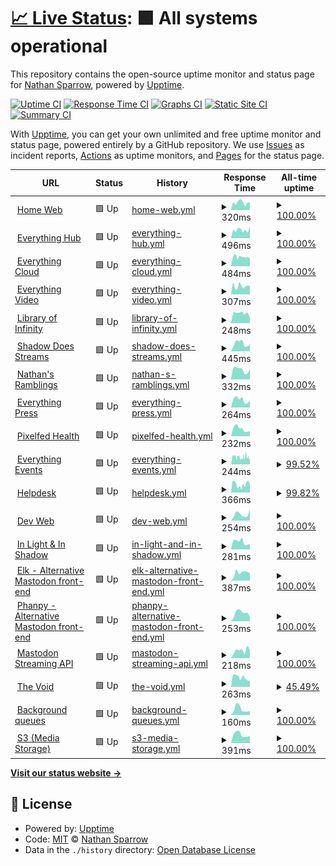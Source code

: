 # [📈 Live Status](https://DismalShadowX.github.io/upptime): <!--live status--> **🟩 All systems operational**

This repository contains the open-source uptime monitor and status page for [Nathan Sparrow](https://everythingbagel.me), powered by [Upptime](https://github.com/upptime/upptime).

[![Uptime CI](https://github.com/DismalShadowX/upptime/workflows/Uptime%20CI/badge.svg)](https://github.com/DismalShadowX/upptime/actions?query=workflow%3A%22Uptime+CI%22)
[![Response Time CI](https://github.com/DismalShadowX/upptime/workflows/Response%20Time%20CI/badge.svg)](https://github.com/DismalShadowX/upptime/actions?query=workflow%3A%22Response+Time+CI%22)
[![Graphs CI](https://github.com/DismalShadowX/upptime/workflows/Graphs%20CI/badge.svg)](https://github.com/DismalShadowX/upptime/actions?query=workflow%3A%22Graphs+CI%22)
[![Static Site CI](https://github.com/DismalShadowX/upptime/workflows/Static%20Site%20CI/badge.svg)](https://github.com/DismalShadowX/upptime/actions?query=workflow%3A%22Static+Site+CI%22)
[![Summary CI](https://github.com/DismalShadowX/upptime/workflows/Summary%20CI/badge.svg)](https://github.com/DismalShadowX/upptime/actions?query=workflow%3A%22Summary+CI%22)

With [Upptime](https://upptime.js.org), you can get your own unlimited and free uptime monitor and status page, powered entirely by a GitHub repository. We use [Issues](https://github.com/DismalShadowX/upptime/issues) as incident reports, [Actions](https://github.com/DismalShadowX/upptime/actions) as uptime monitors, and [Pages](https://DismalShadowX.github.io/upptime) for the status page.

<!--start: status pages-->
<!-- This summary is generated by Upptime (https://github.com/upptime/upptime) -->
<!-- Do not edit this manually, your changes will be overwritten -->
<!-- prettier-ignore -->
| URL | Status | History | Response Time | All-time uptime |
| --- | ------ | ------- | ------------- | ------ |
| <img alt="" src="https://icons.duckduckgo.com/ip3/everythingbagel.me.ico" height="13"> [Home Web](https://everythingbagel.me) | 🟩 Up | [home-web.yml](https://github.com/DismalShadowX/upptime/commits/HEAD/history/home-web.yml) | <details><summary><img alt="Response time graph" src="./graphs/home-web/response-time-week.png" height="20"> 320ms</summary><br><a href="https://status.everythingbagel.me/history/home-web"><img alt="Response Time 350" src="https://img.shields.io/endpoint?url=https%3A%2F%2Fraw.githubusercontent.com%2FDismalShadowX%2Fupptime%2FHEAD%2Fapi%2Fhome-web%2Fresponse-time.json"></a><br><a href="https://status.everythingbagel.me/history/home-web"><img alt="24-hour response time 234" src="https://img.shields.io/endpoint?url=https%3A%2F%2Fraw.githubusercontent.com%2FDismalShadowX%2Fupptime%2FHEAD%2Fapi%2Fhome-web%2Fresponse-time-day.json"></a><br><a href="https://status.everythingbagel.me/history/home-web"><img alt="7-day response time 320" src="https://img.shields.io/endpoint?url=https%3A%2F%2Fraw.githubusercontent.com%2FDismalShadowX%2Fupptime%2FHEAD%2Fapi%2Fhome-web%2Fresponse-time-week.json"></a><br><a href="https://status.everythingbagel.me/history/home-web"><img alt="30-day response time 359" src="https://img.shields.io/endpoint?url=https%3A%2F%2Fraw.githubusercontent.com%2FDismalShadowX%2Fupptime%2FHEAD%2Fapi%2Fhome-web%2Fresponse-time-month.json"></a><br><a href="https://status.everythingbagel.me/history/home-web"><img alt="1-year response time 350" src="https://img.shields.io/endpoint?url=https%3A%2F%2Fraw.githubusercontent.com%2FDismalShadowX%2Fupptime%2FHEAD%2Fapi%2Fhome-web%2Fresponse-time-year.json"></a></details> | <details><summary><a href="https://status.everythingbagel.me/history/home-web">100.00%</a></summary><a href="https://status.everythingbagel.me/history/home-web"><img alt="All-time uptime 100.00%" src="https://img.shields.io/endpoint?url=https%3A%2F%2Fraw.githubusercontent.com%2FDismalShadowX%2Fupptime%2FHEAD%2Fapi%2Fhome-web%2Fuptime.json"></a><br><a href="https://status.everythingbagel.me/history/home-web"><img alt="24-hour uptime 100.00%" src="https://img.shields.io/endpoint?url=https%3A%2F%2Fraw.githubusercontent.com%2FDismalShadowX%2Fupptime%2FHEAD%2Fapi%2Fhome-web%2Fuptime-day.json"></a><br><a href="https://status.everythingbagel.me/history/home-web"><img alt="7-day uptime 100.00%" src="https://img.shields.io/endpoint?url=https%3A%2F%2Fraw.githubusercontent.com%2FDismalShadowX%2Fupptime%2FHEAD%2Fapi%2Fhome-web%2Fuptime-week.json"></a><br><a href="https://status.everythingbagel.me/history/home-web"><img alt="30-day uptime 100.00%" src="https://img.shields.io/endpoint?url=https%3A%2F%2Fraw.githubusercontent.com%2FDismalShadowX%2Fupptime%2FHEAD%2Fapi%2Fhome-web%2Fuptime-month.json"></a><br><a href="https://status.everythingbagel.me/history/home-web"><img alt="1-year uptime 100.00%" src="https://img.shields.io/endpoint?url=https%3A%2F%2Fraw.githubusercontent.com%2FDismalShadowX%2Fupptime%2FHEAD%2Fapi%2Fhome-web%2Fuptime-year.json"></a></details>
| <img alt="" src="https://icons.duckduckgo.com/ip3/hub.everythingbagel.me.ico" height="13"> [Everything Hub](https://hub.everythingbagel.me) | 🟩 Up | [everything-hub.yml](https://github.com/DismalShadowX/upptime/commits/HEAD/history/everything-hub.yml) | <details><summary><img alt="Response time graph" src="./graphs/everything-hub/response-time-week.png" height="20"> 496ms</summary><br><a href="https://status.everythingbagel.me/history/everything-hub"><img alt="Response Time 522" src="https://img.shields.io/endpoint?url=https%3A%2F%2Fraw.githubusercontent.com%2FDismalShadowX%2Fupptime%2FHEAD%2Fapi%2Feverything-hub%2Fresponse-time.json"></a><br><a href="https://status.everythingbagel.me/history/everything-hub"><img alt="24-hour response time 452" src="https://img.shields.io/endpoint?url=https%3A%2F%2Fraw.githubusercontent.com%2FDismalShadowX%2Fupptime%2FHEAD%2Fapi%2Feverything-hub%2Fresponse-time-day.json"></a><br><a href="https://status.everythingbagel.me/history/everything-hub"><img alt="7-day response time 496" src="https://img.shields.io/endpoint?url=https%3A%2F%2Fraw.githubusercontent.com%2FDismalShadowX%2Fupptime%2FHEAD%2Fapi%2Feverything-hub%2Fresponse-time-week.json"></a><br><a href="https://status.everythingbagel.me/history/everything-hub"><img alt="30-day response time 539" src="https://img.shields.io/endpoint?url=https%3A%2F%2Fraw.githubusercontent.com%2FDismalShadowX%2Fupptime%2FHEAD%2Fapi%2Feverything-hub%2Fresponse-time-month.json"></a><br><a href="https://status.everythingbagel.me/history/everything-hub"><img alt="1-year response time 522" src="https://img.shields.io/endpoint?url=https%3A%2F%2Fraw.githubusercontent.com%2FDismalShadowX%2Fupptime%2FHEAD%2Fapi%2Feverything-hub%2Fresponse-time-year.json"></a></details> | <details><summary><a href="https://status.everythingbagel.me/history/everything-hub">100.00%</a></summary><a href="https://status.everythingbagel.me/history/everything-hub"><img alt="All-time uptime 100.00%" src="https://img.shields.io/endpoint?url=https%3A%2F%2Fraw.githubusercontent.com%2FDismalShadowX%2Fupptime%2FHEAD%2Fapi%2Feverything-hub%2Fuptime.json"></a><br><a href="https://status.everythingbagel.me/history/everything-hub"><img alt="24-hour uptime 100.00%" src="https://img.shields.io/endpoint?url=https%3A%2F%2Fraw.githubusercontent.com%2FDismalShadowX%2Fupptime%2FHEAD%2Fapi%2Feverything-hub%2Fuptime-day.json"></a><br><a href="https://status.everythingbagel.me/history/everything-hub"><img alt="7-day uptime 100.00%" src="https://img.shields.io/endpoint?url=https%3A%2F%2Fraw.githubusercontent.com%2FDismalShadowX%2Fupptime%2FHEAD%2Fapi%2Feverything-hub%2Fuptime-week.json"></a><br><a href="https://status.everythingbagel.me/history/everything-hub"><img alt="30-day uptime 100.00%" src="https://img.shields.io/endpoint?url=https%3A%2F%2Fraw.githubusercontent.com%2FDismalShadowX%2Fupptime%2FHEAD%2Fapi%2Feverything-hub%2Fuptime-month.json"></a><br><a href="https://status.everythingbagel.me/history/everything-hub"><img alt="1-year uptime 100.00%" src="https://img.shields.io/endpoint?url=https%3A%2F%2Fraw.githubusercontent.com%2FDismalShadowX%2Fupptime%2FHEAD%2Fapi%2Feverything-hub%2Fuptime-year.json"></a></details>
| <img alt="" src="https://icons.duckduckgo.com/ip3/cloud.everythingbagel.me.ico" height="13"> [Everything Cloud](https://cloud.everythingbagel.me) | 🟩 Up | [everything-cloud.yml](https://github.com/DismalShadowX/upptime/commits/HEAD/history/everything-cloud.yml) | <details><summary><img alt="Response time graph" src="./graphs/everything-cloud/response-time-week.png" height="20"> 484ms</summary><br><a href="https://status.everythingbagel.me/history/everything-cloud"><img alt="Response Time 824" src="https://img.shields.io/endpoint?url=https%3A%2F%2Fraw.githubusercontent.com%2FDismalShadowX%2Fupptime%2FHEAD%2Fapi%2Feverything-cloud%2Fresponse-time.json"></a><br><a href="https://status.everythingbagel.me/history/everything-cloud"><img alt="24-hour response time 385" src="https://img.shields.io/endpoint?url=https%3A%2F%2Fraw.githubusercontent.com%2FDismalShadowX%2Fupptime%2FHEAD%2Fapi%2Feverything-cloud%2Fresponse-time-day.json"></a><br><a href="https://status.everythingbagel.me/history/everything-cloud"><img alt="7-day response time 484" src="https://img.shields.io/endpoint?url=https%3A%2F%2Fraw.githubusercontent.com%2FDismalShadowX%2Fupptime%2FHEAD%2Fapi%2Feverything-cloud%2Fresponse-time-week.json"></a><br><a href="https://status.everythingbagel.me/history/everything-cloud"><img alt="30-day response time 484" src="https://img.shields.io/endpoint?url=https%3A%2F%2Fraw.githubusercontent.com%2FDismalShadowX%2Fupptime%2FHEAD%2Fapi%2Feverything-cloud%2Fresponse-time-month.json"></a><br><a href="https://status.everythingbagel.me/history/everything-cloud"><img alt="1-year response time 823" src="https://img.shields.io/endpoint?url=https%3A%2F%2Fraw.githubusercontent.com%2FDismalShadowX%2Fupptime%2FHEAD%2Fapi%2Feverything-cloud%2Fresponse-time-year.json"></a></details> | <details><summary><a href="https://status.everythingbagel.me/history/everything-cloud">100.00%</a></summary><a href="https://status.everythingbagel.me/history/everything-cloud"><img alt="All-time uptime 98.25%" src="https://img.shields.io/endpoint?url=https%3A%2F%2Fraw.githubusercontent.com%2FDismalShadowX%2Fupptime%2FHEAD%2Fapi%2Feverything-cloud%2Fuptime.json"></a><br><a href="https://status.everythingbagel.me/history/everything-cloud"><img alt="24-hour uptime 100.00%" src="https://img.shields.io/endpoint?url=https%3A%2F%2Fraw.githubusercontent.com%2FDismalShadowX%2Fupptime%2FHEAD%2Fapi%2Feverything-cloud%2Fuptime-day.json"></a><br><a href="https://status.everythingbagel.me/history/everything-cloud"><img alt="7-day uptime 100.00%" src="https://img.shields.io/endpoint?url=https%3A%2F%2Fraw.githubusercontent.com%2FDismalShadowX%2Fupptime%2FHEAD%2Fapi%2Feverything-cloud%2Fuptime-week.json"></a><br><a href="https://status.everythingbagel.me/history/everything-cloud"><img alt="30-day uptime 100.00%" src="https://img.shields.io/endpoint?url=https%3A%2F%2Fraw.githubusercontent.com%2FDismalShadowX%2Fupptime%2FHEAD%2Fapi%2Feverything-cloud%2Fuptime-month.json"></a><br><a href="https://status.everythingbagel.me/history/everything-cloud"><img alt="1-year uptime 98.22%" src="https://img.shields.io/endpoint?url=https%3A%2F%2Fraw.githubusercontent.com%2FDismalShadowX%2Fupptime%2FHEAD%2Fapi%2Feverything-cloud%2Fuptime-year.json"></a></details>
| <img alt="" src="https://icons.duckduckgo.com/ip3/video.everythingbagel.me.ico" height="13"> [Everything Video](https://video.everythingbagel.me) | 🟩 Up | [everything-video.yml](https://github.com/DismalShadowX/upptime/commits/HEAD/history/everything-video.yml) | <details><summary><img alt="Response time graph" src="./graphs/everything-video/response-time-week.png" height="20"> 307ms</summary><br><a href="https://status.everythingbagel.me/history/everything-video"><img alt="Response Time 255" src="https://img.shields.io/endpoint?url=https%3A%2F%2Fraw.githubusercontent.com%2FDismalShadowX%2Fupptime%2FHEAD%2Fapi%2Feverything-video%2Fresponse-time.json"></a><br><a href="https://status.everythingbagel.me/history/everything-video"><img alt="24-hour response time 323" src="https://img.shields.io/endpoint?url=https%3A%2F%2Fraw.githubusercontent.com%2FDismalShadowX%2Fupptime%2FHEAD%2Fapi%2Feverything-video%2Fresponse-time-day.json"></a><br><a href="https://status.everythingbagel.me/history/everything-video"><img alt="7-day response time 307" src="https://img.shields.io/endpoint?url=https%3A%2F%2Fraw.githubusercontent.com%2FDismalShadowX%2Fupptime%2FHEAD%2Fapi%2Feverything-video%2Fresponse-time-week.json"></a><br><a href="https://status.everythingbagel.me/history/everything-video"><img alt="30-day response time 309" src="https://img.shields.io/endpoint?url=https%3A%2F%2Fraw.githubusercontent.com%2FDismalShadowX%2Fupptime%2FHEAD%2Fapi%2Feverything-video%2Fresponse-time-month.json"></a><br><a href="https://status.everythingbagel.me/history/everything-video"><img alt="1-year response time 258" src="https://img.shields.io/endpoint?url=https%3A%2F%2Fraw.githubusercontent.com%2FDismalShadowX%2Fupptime%2FHEAD%2Fapi%2Feverything-video%2Fresponse-time-year.json"></a></details> | <details><summary><a href="https://status.everythingbagel.me/history/everything-video">100.00%</a></summary><a href="https://status.everythingbagel.me/history/everything-video"><img alt="All-time uptime 97.68%" src="https://img.shields.io/endpoint?url=https%3A%2F%2Fraw.githubusercontent.com%2FDismalShadowX%2Fupptime%2FHEAD%2Fapi%2Feverything-video%2Fuptime.json"></a><br><a href="https://status.everythingbagel.me/history/everything-video"><img alt="24-hour uptime 100.00%" src="https://img.shields.io/endpoint?url=https%3A%2F%2Fraw.githubusercontent.com%2FDismalShadowX%2Fupptime%2FHEAD%2Fapi%2Feverything-video%2Fuptime-day.json"></a><br><a href="https://status.everythingbagel.me/history/everything-video"><img alt="7-day uptime 100.00%" src="https://img.shields.io/endpoint?url=https%3A%2F%2Fraw.githubusercontent.com%2FDismalShadowX%2Fupptime%2FHEAD%2Fapi%2Feverything-video%2Fuptime-week.json"></a><br><a href="https://status.everythingbagel.me/history/everything-video"><img alt="30-day uptime 100.00%" src="https://img.shields.io/endpoint?url=https%3A%2F%2Fraw.githubusercontent.com%2FDismalShadowX%2Fupptime%2FHEAD%2Fapi%2Feverything-video%2Fuptime-month.json"></a><br><a href="https://status.everythingbagel.me/history/everything-video"><img alt="1-year uptime 97.64%" src="https://img.shields.io/endpoint?url=https%3A%2F%2Fraw.githubusercontent.com%2FDismalShadowX%2Fupptime%2FHEAD%2Fapi%2Feverything-video%2Fuptime-year.json"></a></details>
| <img alt="" src="https://icons.duckduckgo.com/ip3/book.everythingbagel.me.ico" height="13"> [Library of Infinity](https://book.everythingbagel.me) | 🟩 Up | [library-of-infinity.yml](https://github.com/DismalShadowX/upptime/commits/HEAD/history/library-of-infinity.yml) | <details><summary><img alt="Response time graph" src="./graphs/library-of-infinity/response-time-week.png" height="20"> 248ms</summary><br><a href="https://status.everythingbagel.me/history/library-of-infinity"><img alt="Response Time 362" src="https://img.shields.io/endpoint?url=https%3A%2F%2Fraw.githubusercontent.com%2FDismalShadowX%2Fupptime%2FHEAD%2Fapi%2Flibrary-of-infinity%2Fresponse-time.json"></a><br><a href="https://status.everythingbagel.me/history/library-of-infinity"><img alt="24-hour response time 178" src="https://img.shields.io/endpoint?url=https%3A%2F%2Fraw.githubusercontent.com%2FDismalShadowX%2Fupptime%2FHEAD%2Fapi%2Flibrary-of-infinity%2Fresponse-time-day.json"></a><br><a href="https://status.everythingbagel.me/history/library-of-infinity"><img alt="7-day response time 248" src="https://img.shields.io/endpoint?url=https%3A%2F%2Fraw.githubusercontent.com%2FDismalShadowX%2Fupptime%2FHEAD%2Fapi%2Flibrary-of-infinity%2Fresponse-time-week.json"></a><br><a href="https://status.everythingbagel.me/history/library-of-infinity"><img alt="30-day response time 244" src="https://img.shields.io/endpoint?url=https%3A%2F%2Fraw.githubusercontent.com%2FDismalShadowX%2Fupptime%2FHEAD%2Fapi%2Flibrary-of-infinity%2Fresponse-time-month.json"></a><br><a href="https://status.everythingbagel.me/history/library-of-infinity"><img alt="1-year response time 362" src="https://img.shields.io/endpoint?url=https%3A%2F%2Fraw.githubusercontent.com%2FDismalShadowX%2Fupptime%2FHEAD%2Fapi%2Flibrary-of-infinity%2Fresponse-time-year.json"></a></details> | <details><summary><a href="https://status.everythingbagel.me/history/library-of-infinity">100.00%</a></summary><a href="https://status.everythingbagel.me/history/library-of-infinity"><img alt="All-time uptime 96.72%" src="https://img.shields.io/endpoint?url=https%3A%2F%2Fraw.githubusercontent.com%2FDismalShadowX%2Fupptime%2FHEAD%2Fapi%2Flibrary-of-infinity%2Fuptime.json"></a><br><a href="https://status.everythingbagel.me/history/library-of-infinity"><img alt="24-hour uptime 100.00%" src="https://img.shields.io/endpoint?url=https%3A%2F%2Fraw.githubusercontent.com%2FDismalShadowX%2Fupptime%2FHEAD%2Fapi%2Flibrary-of-infinity%2Fuptime-day.json"></a><br><a href="https://status.everythingbagel.me/history/library-of-infinity"><img alt="7-day uptime 100.00%" src="https://img.shields.io/endpoint?url=https%3A%2F%2Fraw.githubusercontent.com%2FDismalShadowX%2Fupptime%2FHEAD%2Fapi%2Flibrary-of-infinity%2Fuptime-week.json"></a><br><a href="https://status.everythingbagel.me/history/library-of-infinity"><img alt="30-day uptime 95.97%" src="https://img.shields.io/endpoint?url=https%3A%2F%2Fraw.githubusercontent.com%2FDismalShadowX%2Fupptime%2FHEAD%2Fapi%2Flibrary-of-infinity%2Fuptime-month.json"></a><br><a href="https://status.everythingbagel.me/history/library-of-infinity"><img alt="1-year uptime 96.72%" src="https://img.shields.io/endpoint?url=https%3A%2F%2Fraw.githubusercontent.com%2FDismalShadowX%2Fupptime%2FHEAD%2Fapi%2Flibrary-of-infinity%2Fuptime-year.json"></a></details>
| <img alt="" src="https://icons.duckduckgo.com/ip3/stream.everythingbagel.me.ico" height="13"> [Shadow Does Streams](https://stream.everythingbagel.me) | 🟩 Up | [shadow-does-streams.yml](https://github.com/DismalShadowX/upptime/commits/HEAD/history/shadow-does-streams.yml) | <details><summary><img alt="Response time graph" src="./graphs/shadow-does-streams/response-time-week.png" height="20"> 445ms</summary><br><a href="https://status.everythingbagel.me/history/shadow-does-streams"><img alt="Response Time 434" src="https://img.shields.io/endpoint?url=https%3A%2F%2Fraw.githubusercontent.com%2FDismalShadowX%2Fupptime%2FHEAD%2Fapi%2Fshadow-does-streams%2Fresponse-time.json"></a><br><a href="https://status.everythingbagel.me/history/shadow-does-streams"><img alt="24-hour response time 428" src="https://img.shields.io/endpoint?url=https%3A%2F%2Fraw.githubusercontent.com%2FDismalShadowX%2Fupptime%2FHEAD%2Fapi%2Fshadow-does-streams%2Fresponse-time-day.json"></a><br><a href="https://status.everythingbagel.me/history/shadow-does-streams"><img alt="7-day response time 445" src="https://img.shields.io/endpoint?url=https%3A%2F%2Fraw.githubusercontent.com%2FDismalShadowX%2Fupptime%2FHEAD%2Fapi%2Fshadow-does-streams%2Fresponse-time-week.json"></a><br><a href="https://status.everythingbagel.me/history/shadow-does-streams"><img alt="30-day response time 464" src="https://img.shields.io/endpoint?url=https%3A%2F%2Fraw.githubusercontent.com%2FDismalShadowX%2Fupptime%2FHEAD%2Fapi%2Fshadow-does-streams%2Fresponse-time-month.json"></a><br><a href="https://status.everythingbagel.me/history/shadow-does-streams"><img alt="1-year response time 435" src="https://img.shields.io/endpoint?url=https%3A%2F%2Fraw.githubusercontent.com%2FDismalShadowX%2Fupptime%2FHEAD%2Fapi%2Fshadow-does-streams%2Fresponse-time-year.json"></a></details> | <details><summary><a href="https://status.everythingbagel.me/history/shadow-does-streams">100.00%</a></summary><a href="https://status.everythingbagel.me/history/shadow-does-streams"><img alt="All-time uptime 98.82%" src="https://img.shields.io/endpoint?url=https%3A%2F%2Fraw.githubusercontent.com%2FDismalShadowX%2Fupptime%2FHEAD%2Fapi%2Fshadow-does-streams%2Fuptime.json"></a><br><a href="https://status.everythingbagel.me/history/shadow-does-streams"><img alt="24-hour uptime 100.00%" src="https://img.shields.io/endpoint?url=https%3A%2F%2Fraw.githubusercontent.com%2FDismalShadowX%2Fupptime%2FHEAD%2Fapi%2Fshadow-does-streams%2Fuptime-day.json"></a><br><a href="https://status.everythingbagel.me/history/shadow-does-streams"><img alt="7-day uptime 100.00%" src="https://img.shields.io/endpoint?url=https%3A%2F%2Fraw.githubusercontent.com%2FDismalShadowX%2Fupptime%2FHEAD%2Fapi%2Fshadow-does-streams%2Fuptime-week.json"></a><br><a href="https://status.everythingbagel.me/history/shadow-does-streams"><img alt="30-day uptime 100.00%" src="https://img.shields.io/endpoint?url=https%3A%2F%2Fraw.githubusercontent.com%2FDismalShadowX%2Fupptime%2FHEAD%2Fapi%2Fshadow-does-streams%2Fuptime-month.json"></a><br><a href="https://status.everythingbagel.me/history/shadow-does-streams"><img alt="1-year uptime 98.80%" src="https://img.shields.io/endpoint?url=https%3A%2F%2Fraw.githubusercontent.com%2FDismalShadowX%2Fupptime%2FHEAD%2Fapi%2Fshadow-does-streams%2Fuptime-year.json"></a></details>
| <img alt="" src="https://icons.duckduckgo.com/ip3/blog.everythingbagel.me.ico" height="13"> [Nathan's Ramblings](https://blog.everythingbagel.me) | 🟩 Up | [nathan-s-ramblings.yml](https://github.com/DismalShadowX/upptime/commits/HEAD/history/nathan-s-ramblings.yml) | <details><summary><img alt="Response time graph" src="./graphs/nathan-s-ramblings/response-time-week.png" height="20"> 332ms</summary><br><a href="https://status.everythingbagel.me/history/nathan-s-ramblings"><img alt="Response Time 371" src="https://img.shields.io/endpoint?url=https%3A%2F%2Fraw.githubusercontent.com%2FDismalShadowX%2Fupptime%2FHEAD%2Fapi%2Fnathan-s-ramblings%2Fresponse-time.json"></a><br><a href="https://status.everythingbagel.me/history/nathan-s-ramblings"><img alt="24-hour response time 368" src="https://img.shields.io/endpoint?url=https%3A%2F%2Fraw.githubusercontent.com%2FDismalShadowX%2Fupptime%2FHEAD%2Fapi%2Fnathan-s-ramblings%2Fresponse-time-day.json"></a><br><a href="https://status.everythingbagel.me/history/nathan-s-ramblings"><img alt="7-day response time 332" src="https://img.shields.io/endpoint?url=https%3A%2F%2Fraw.githubusercontent.com%2FDismalShadowX%2Fupptime%2FHEAD%2Fapi%2Fnathan-s-ramblings%2Fresponse-time-week.json"></a><br><a href="https://status.everythingbagel.me/history/nathan-s-ramblings"><img alt="30-day response time 361" src="https://img.shields.io/endpoint?url=https%3A%2F%2Fraw.githubusercontent.com%2FDismalShadowX%2Fupptime%2FHEAD%2Fapi%2Fnathan-s-ramblings%2Fresponse-time-month.json"></a><br><a href="https://status.everythingbagel.me/history/nathan-s-ramblings"><img alt="1-year response time 379" src="https://img.shields.io/endpoint?url=https%3A%2F%2Fraw.githubusercontent.com%2FDismalShadowX%2Fupptime%2FHEAD%2Fapi%2Fnathan-s-ramblings%2Fresponse-time-year.json"></a></details> | <details><summary><a href="https://status.everythingbagel.me/history/nathan-s-ramblings">100.00%</a></summary><a href="https://status.everythingbagel.me/history/nathan-s-ramblings"><img alt="All-time uptime 98.99%" src="https://img.shields.io/endpoint?url=https%3A%2F%2Fraw.githubusercontent.com%2FDismalShadowX%2Fupptime%2FHEAD%2Fapi%2Fnathan-s-ramblings%2Fuptime.json"></a><br><a href="https://status.everythingbagel.me/history/nathan-s-ramblings"><img alt="24-hour uptime 100.00%" src="https://img.shields.io/endpoint?url=https%3A%2F%2Fraw.githubusercontent.com%2FDismalShadowX%2Fupptime%2FHEAD%2Fapi%2Fnathan-s-ramblings%2Fuptime-day.json"></a><br><a href="https://status.everythingbagel.me/history/nathan-s-ramblings"><img alt="7-day uptime 100.00%" src="https://img.shields.io/endpoint?url=https%3A%2F%2Fraw.githubusercontent.com%2FDismalShadowX%2Fupptime%2FHEAD%2Fapi%2Fnathan-s-ramblings%2Fuptime-week.json"></a><br><a href="https://status.everythingbagel.me/history/nathan-s-ramblings"><img alt="30-day uptime 100.00%" src="https://img.shields.io/endpoint?url=https%3A%2F%2Fraw.githubusercontent.com%2FDismalShadowX%2Fupptime%2FHEAD%2Fapi%2Fnathan-s-ramblings%2Fuptime-month.json"></a><br><a href="https://status.everythingbagel.me/history/nathan-s-ramblings"><img alt="1-year uptime 98.98%" src="https://img.shields.io/endpoint?url=https%3A%2F%2Fraw.githubusercontent.com%2FDismalShadowX%2Fupptime%2FHEAD%2Fapi%2Fnathan-s-ramblings%2Fuptime-year.json"></a></details>
| <img alt="" src="https://icons.duckduckgo.com/ip3/press.everythingbagel.me.ico" height="13"> [Everything Press](https://press.everythingbagel.me) | 🟩 Up | [everything-press.yml](https://github.com/DismalShadowX/upptime/commits/HEAD/history/everything-press.yml) | <details><summary><img alt="Response time graph" src="./graphs/everything-press/response-time-week.png" height="20"> 264ms</summary><br><a href="https://status.everythingbagel.me/history/everything-press"><img alt="Response Time 304" src="https://img.shields.io/endpoint?url=https%3A%2F%2Fraw.githubusercontent.com%2FDismalShadowX%2Fupptime%2FHEAD%2Fapi%2Feverything-press%2Fresponse-time.json"></a><br><a href="https://status.everythingbagel.me/history/everything-press"><img alt="24-hour response time 268" src="https://img.shields.io/endpoint?url=https%3A%2F%2Fraw.githubusercontent.com%2FDismalShadowX%2Fupptime%2FHEAD%2Fapi%2Feverything-press%2Fresponse-time-day.json"></a><br><a href="https://status.everythingbagel.me/history/everything-press"><img alt="7-day response time 264" src="https://img.shields.io/endpoint?url=https%3A%2F%2Fraw.githubusercontent.com%2FDismalShadowX%2Fupptime%2FHEAD%2Fapi%2Feverything-press%2Fresponse-time-week.json"></a><br><a href="https://status.everythingbagel.me/history/everything-press"><img alt="30-day response time 265" src="https://img.shields.io/endpoint?url=https%3A%2F%2Fraw.githubusercontent.com%2FDismalShadowX%2Fupptime%2FHEAD%2Fapi%2Feverything-press%2Fresponse-time-month.json"></a><br><a href="https://status.everythingbagel.me/history/everything-press"><img alt="1-year response time 304" src="https://img.shields.io/endpoint?url=https%3A%2F%2Fraw.githubusercontent.com%2FDismalShadowX%2Fupptime%2FHEAD%2Fapi%2Feverything-press%2Fresponse-time-year.json"></a></details> | <details><summary><a href="https://status.everythingbagel.me/history/everything-press">100.00%</a></summary><a href="https://status.everythingbagel.me/history/everything-press"><img alt="All-time uptime 98.87%" src="https://img.shields.io/endpoint?url=https%3A%2F%2Fraw.githubusercontent.com%2FDismalShadowX%2Fupptime%2FHEAD%2Fapi%2Feverything-press%2Fuptime.json"></a><br><a href="https://status.everythingbagel.me/history/everything-press"><img alt="24-hour uptime 100.00%" src="https://img.shields.io/endpoint?url=https%3A%2F%2Fraw.githubusercontent.com%2FDismalShadowX%2Fupptime%2FHEAD%2Fapi%2Feverything-press%2Fuptime-day.json"></a><br><a href="https://status.everythingbagel.me/history/everything-press"><img alt="7-day uptime 100.00%" src="https://img.shields.io/endpoint?url=https%3A%2F%2Fraw.githubusercontent.com%2FDismalShadowX%2Fupptime%2FHEAD%2Fapi%2Feverything-press%2Fuptime-week.json"></a><br><a href="https://status.everythingbagel.me/history/everything-press"><img alt="30-day uptime 100.00%" src="https://img.shields.io/endpoint?url=https%3A%2F%2Fraw.githubusercontent.com%2FDismalShadowX%2Fupptime%2FHEAD%2Fapi%2Feverything-press%2Fuptime-month.json"></a><br><a href="https://status.everythingbagel.me/history/everything-press"><img alt="1-year uptime 98.87%" src="https://img.shields.io/endpoint?url=https%3A%2F%2Fraw.githubusercontent.com%2FDismalShadowX%2Fupptime%2FHEAD%2Fapi%2Feverything-press%2Fuptime-year.json"></a></details>
| <img alt="" src="https://icons.duckduckgo.com/ip3/pixel.everythingbagel.me.ico" height="13"> [Pixelfed Health](https://pixel.everythingbagel.me/api/service/health-check) | 🟩 Up | [pixelfed-health.yml](https://github.com/DismalShadowX/upptime/commits/HEAD/history/pixelfed-health.yml) | <details><summary><img alt="Response time graph" src="./graphs/pixelfed-health/response-time-week.png" height="20"> 232ms</summary><br><a href="https://status.everythingbagel.me/history/pixelfed-health"><img alt="Response Time 143" src="https://img.shields.io/endpoint?url=https%3A%2F%2Fraw.githubusercontent.com%2FDismalShadowX%2Fupptime%2FHEAD%2Fapi%2Fpixelfed-health%2Fresponse-time.json"></a><br><a href="https://status.everythingbagel.me/history/pixelfed-health"><img alt="24-hour response time 148" src="https://img.shields.io/endpoint?url=https%3A%2F%2Fraw.githubusercontent.com%2FDismalShadowX%2Fupptime%2FHEAD%2Fapi%2Fpixelfed-health%2Fresponse-time-day.json"></a><br><a href="https://status.everythingbagel.me/history/pixelfed-health"><img alt="7-day response time 232" src="https://img.shields.io/endpoint?url=https%3A%2F%2Fraw.githubusercontent.com%2FDismalShadowX%2Fupptime%2FHEAD%2Fapi%2Fpixelfed-health%2Fresponse-time-week.json"></a><br><a href="https://status.everythingbagel.me/history/pixelfed-health"><img alt="30-day response time 257" src="https://img.shields.io/endpoint?url=https%3A%2F%2Fraw.githubusercontent.com%2FDismalShadowX%2Fupptime%2FHEAD%2Fapi%2Fpixelfed-health%2Fresponse-time-month.json"></a><br><a href="https://status.everythingbagel.me/history/pixelfed-health"><img alt="1-year response time 143" src="https://img.shields.io/endpoint?url=https%3A%2F%2Fraw.githubusercontent.com%2FDismalShadowX%2Fupptime%2FHEAD%2Fapi%2Fpixelfed-health%2Fresponse-time-year.json"></a></details> | <details><summary><a href="https://status.everythingbagel.me/history/pixelfed-health">100.00%</a></summary><a href="https://status.everythingbagel.me/history/pixelfed-health"><img alt="All-time uptime 98.50%" src="https://img.shields.io/endpoint?url=https%3A%2F%2Fraw.githubusercontent.com%2FDismalShadowX%2Fupptime%2FHEAD%2Fapi%2Fpixelfed-health%2Fuptime.json"></a><br><a href="https://status.everythingbagel.me/history/pixelfed-health"><img alt="24-hour uptime 100.00%" src="https://img.shields.io/endpoint?url=https%3A%2F%2Fraw.githubusercontent.com%2FDismalShadowX%2Fupptime%2FHEAD%2Fapi%2Fpixelfed-health%2Fuptime-day.json"></a><br><a href="https://status.everythingbagel.me/history/pixelfed-health"><img alt="7-day uptime 100.00%" src="https://img.shields.io/endpoint?url=https%3A%2F%2Fraw.githubusercontent.com%2FDismalShadowX%2Fupptime%2FHEAD%2Fapi%2Fpixelfed-health%2Fuptime-week.json"></a><br><a href="https://status.everythingbagel.me/history/pixelfed-health"><img alt="30-day uptime 99.95%" src="https://img.shields.io/endpoint?url=https%3A%2F%2Fraw.githubusercontent.com%2FDismalShadowX%2Fupptime%2FHEAD%2Fapi%2Fpixelfed-health%2Fuptime-month.json"></a><br><a href="https://status.everythingbagel.me/history/pixelfed-health"><img alt="1-year uptime 98.50%" src="https://img.shields.io/endpoint?url=https%3A%2F%2Fraw.githubusercontent.com%2FDismalShadowX%2Fupptime%2FHEAD%2Fapi%2Fpixelfed-health%2Fuptime-year.json"></a></details>
| <img alt="" src="https://icons.duckduckgo.com/ip3/events.everythingbagel.me.ico" height="13"> [Everything Events](https://events.everythingbagel.me) | 🟩 Up | [everything-events.yml](https://github.com/DismalShadowX/upptime/commits/HEAD/history/everything-events.yml) | <details><summary><img alt="Response time graph" src="./graphs/everything-events/response-time-week.png" height="20"> 244ms</summary><br><a href="https://status.everythingbagel.me/history/everything-events"><img alt="Response Time 369" src="https://img.shields.io/endpoint?url=https%3A%2F%2Fraw.githubusercontent.com%2FDismalShadowX%2Fupptime%2FHEAD%2Fapi%2Feverything-events%2Fresponse-time.json"></a><br><a href="https://status.everythingbagel.me/history/everything-events"><img alt="24-hour response time 302" src="https://img.shields.io/endpoint?url=https%3A%2F%2Fraw.githubusercontent.com%2FDismalShadowX%2Fupptime%2FHEAD%2Fapi%2Feverything-events%2Fresponse-time-day.json"></a><br><a href="https://status.everythingbagel.me/history/everything-events"><img alt="7-day response time 244" src="https://img.shields.io/endpoint?url=https%3A%2F%2Fraw.githubusercontent.com%2FDismalShadowX%2Fupptime%2FHEAD%2Fapi%2Feverything-events%2Fresponse-time-week.json"></a><br><a href="https://status.everythingbagel.me/history/everything-events"><img alt="30-day response time 249" src="https://img.shields.io/endpoint?url=https%3A%2F%2Fraw.githubusercontent.com%2FDismalShadowX%2Fupptime%2FHEAD%2Fapi%2Feverything-events%2Fresponse-time-month.json"></a><br><a href="https://status.everythingbagel.me/history/everything-events"><img alt="1-year response time 369" src="https://img.shields.io/endpoint?url=https%3A%2F%2Fraw.githubusercontent.com%2FDismalShadowX%2Fupptime%2FHEAD%2Fapi%2Feverything-events%2Fresponse-time-year.json"></a></details> | <details><summary><a href="https://status.everythingbagel.me/history/everything-events">99.52%</a></summary><a href="https://status.everythingbagel.me/history/everything-events"><img alt="All-time uptime 96.80%" src="https://img.shields.io/endpoint?url=https%3A%2F%2Fraw.githubusercontent.com%2FDismalShadowX%2Fupptime%2FHEAD%2Fapi%2Feverything-events%2Fuptime.json"></a><br><a href="https://status.everythingbagel.me/history/everything-events"><img alt="24-hour uptime 100.00%" src="https://img.shields.io/endpoint?url=https%3A%2F%2Fraw.githubusercontent.com%2FDismalShadowX%2Fupptime%2FHEAD%2Fapi%2Feverything-events%2Fuptime-day.json"></a><br><a href="https://status.everythingbagel.me/history/everything-events"><img alt="7-day uptime 99.52%" src="https://img.shields.io/endpoint?url=https%3A%2F%2Fraw.githubusercontent.com%2FDismalShadowX%2Fupptime%2FHEAD%2Fapi%2Feverything-events%2Fuptime-week.json"></a><br><a href="https://status.everythingbagel.me/history/everything-events"><img alt="30-day uptime 99.53%" src="https://img.shields.io/endpoint?url=https%3A%2F%2Fraw.githubusercontent.com%2FDismalShadowX%2Fupptime%2FHEAD%2Fapi%2Feverything-events%2Fuptime-month.json"></a><br><a href="https://status.everythingbagel.me/history/everything-events"><img alt="1-year uptime 96.80%" src="https://img.shields.io/endpoint?url=https%3A%2F%2Fraw.githubusercontent.com%2FDismalShadowX%2Fupptime%2FHEAD%2Fapi%2Feverything-events%2Fuptime-year.json"></a></details>
| <img alt="" src="https://icons.duckduckgo.com/ip3/support.everythingbagel.me.ico" height="13"> [Helpdesk](https://support.everythingbagel.me) | 🟩 Up | [helpdesk.yml](https://github.com/DismalShadowX/upptime/commits/HEAD/history/helpdesk.yml) | <details><summary><img alt="Response time graph" src="./graphs/helpdesk/response-time-week.png" height="20"> 366ms</summary><br><a href="https://status.everythingbagel.me/history/helpdesk"><img alt="Response Time 375" src="https://img.shields.io/endpoint?url=https%3A%2F%2Fraw.githubusercontent.com%2FDismalShadowX%2Fupptime%2FHEAD%2Fapi%2Fhelpdesk%2Fresponse-time.json"></a><br><a href="https://status.everythingbagel.me/history/helpdesk"><img alt="24-hour response time 439" src="https://img.shields.io/endpoint?url=https%3A%2F%2Fraw.githubusercontent.com%2FDismalShadowX%2Fupptime%2FHEAD%2Fapi%2Fhelpdesk%2Fresponse-time-day.json"></a><br><a href="https://status.everythingbagel.me/history/helpdesk"><img alt="7-day response time 366" src="https://img.shields.io/endpoint?url=https%3A%2F%2Fraw.githubusercontent.com%2FDismalShadowX%2Fupptime%2FHEAD%2Fapi%2Fhelpdesk%2Fresponse-time-week.json"></a><br><a href="https://status.everythingbagel.me/history/helpdesk"><img alt="30-day response time 447" src="https://img.shields.io/endpoint?url=https%3A%2F%2Fraw.githubusercontent.com%2FDismalShadowX%2Fupptime%2FHEAD%2Fapi%2Fhelpdesk%2Fresponse-time-month.json"></a><br><a href="https://status.everythingbagel.me/history/helpdesk"><img alt="1-year response time 375" src="https://img.shields.io/endpoint?url=https%3A%2F%2Fraw.githubusercontent.com%2FDismalShadowX%2Fupptime%2FHEAD%2Fapi%2Fhelpdesk%2Fresponse-time-year.json"></a></details> | <details><summary><a href="https://status.everythingbagel.me/history/helpdesk">99.82%</a></summary><a href="https://status.everythingbagel.me/history/helpdesk"><img alt="All-time uptime 96.93%" src="https://img.shields.io/endpoint?url=https%3A%2F%2Fraw.githubusercontent.com%2FDismalShadowX%2Fupptime%2FHEAD%2Fapi%2Fhelpdesk%2Fuptime.json"></a><br><a href="https://status.everythingbagel.me/history/helpdesk"><img alt="24-hour uptime 100.00%" src="https://img.shields.io/endpoint?url=https%3A%2F%2Fraw.githubusercontent.com%2FDismalShadowX%2Fupptime%2FHEAD%2Fapi%2Fhelpdesk%2Fuptime-day.json"></a><br><a href="https://status.everythingbagel.me/history/helpdesk"><img alt="7-day uptime 99.82%" src="https://img.shields.io/endpoint?url=https%3A%2F%2Fraw.githubusercontent.com%2FDismalShadowX%2Fupptime%2FHEAD%2Fapi%2Fhelpdesk%2Fuptime-week.json"></a><br><a href="https://status.everythingbagel.me/history/helpdesk"><img alt="30-day uptime 99.96%" src="https://img.shields.io/endpoint?url=https%3A%2F%2Fraw.githubusercontent.com%2FDismalShadowX%2Fupptime%2FHEAD%2Fapi%2Fhelpdesk%2Fuptime-month.json"></a><br><a href="https://status.everythingbagel.me/history/helpdesk"><img alt="1-year uptime 96.93%" src="https://img.shields.io/endpoint?url=https%3A%2F%2Fraw.githubusercontent.com%2FDismalShadowX%2Fupptime%2FHEAD%2Fapi%2Fhelpdesk%2Fuptime-year.json"></a></details>
| <img alt="" src="https://icons.duckduckgo.com/ip3/dev.everythingbagel.me.ico" height="13"> [Dev Web](https://dev.everythingbagel.me) | 🟩 Up | [dev-web.yml](https://github.com/DismalShadowX/upptime/commits/HEAD/history/dev-web.yml) | <details><summary><img alt="Response time graph" src="./graphs/dev-web/response-time-week.png" height="20"> 254ms</summary><br><a href="https://status.everythingbagel.me/history/dev-web"><img alt="Response Time 224" src="https://img.shields.io/endpoint?url=https%3A%2F%2Fraw.githubusercontent.com%2FDismalShadowX%2Fupptime%2FHEAD%2Fapi%2Fdev-web%2Fresponse-time.json"></a><br><a href="https://status.everythingbagel.me/history/dev-web"><img alt="24-hour response time 343" src="https://img.shields.io/endpoint?url=https%3A%2F%2Fraw.githubusercontent.com%2FDismalShadowX%2Fupptime%2FHEAD%2Fapi%2Fdev-web%2Fresponse-time-day.json"></a><br><a href="https://status.everythingbagel.me/history/dev-web"><img alt="7-day response time 254" src="https://img.shields.io/endpoint?url=https%3A%2F%2Fraw.githubusercontent.com%2FDismalShadowX%2Fupptime%2FHEAD%2Fapi%2Fdev-web%2Fresponse-time-week.json"></a><br><a href="https://status.everythingbagel.me/history/dev-web"><img alt="30-day response time 244" src="https://img.shields.io/endpoint?url=https%3A%2F%2Fraw.githubusercontent.com%2FDismalShadowX%2Fupptime%2FHEAD%2Fapi%2Fdev-web%2Fresponse-time-month.json"></a><br><a href="https://status.everythingbagel.me/history/dev-web"><img alt="1-year response time 224" src="https://img.shields.io/endpoint?url=https%3A%2F%2Fraw.githubusercontent.com%2FDismalShadowX%2Fupptime%2FHEAD%2Fapi%2Fdev-web%2Fresponse-time-year.json"></a></details> | <details><summary><a href="https://status.everythingbagel.me/history/dev-web">100.00%</a></summary><a href="https://status.everythingbagel.me/history/dev-web"><img alt="All-time uptime 99.48%" src="https://img.shields.io/endpoint?url=https%3A%2F%2Fraw.githubusercontent.com%2FDismalShadowX%2Fupptime%2FHEAD%2Fapi%2Fdev-web%2Fuptime.json"></a><br><a href="https://status.everythingbagel.me/history/dev-web"><img alt="24-hour uptime 100.00%" src="https://img.shields.io/endpoint?url=https%3A%2F%2Fraw.githubusercontent.com%2FDismalShadowX%2Fupptime%2FHEAD%2Fapi%2Fdev-web%2Fuptime-day.json"></a><br><a href="https://status.everythingbagel.me/history/dev-web"><img alt="7-day uptime 100.00%" src="https://img.shields.io/endpoint?url=https%3A%2F%2Fraw.githubusercontent.com%2FDismalShadowX%2Fupptime%2FHEAD%2Fapi%2Fdev-web%2Fuptime-week.json"></a><br><a href="https://status.everythingbagel.me/history/dev-web"><img alt="30-day uptime 100.00%" src="https://img.shields.io/endpoint?url=https%3A%2F%2Fraw.githubusercontent.com%2FDismalShadowX%2Fupptime%2FHEAD%2Fapi%2Fdev-web%2Fuptime-month.json"></a><br><a href="https://status.everythingbagel.me/history/dev-web"><img alt="1-year uptime 99.48%" src="https://img.shields.io/endpoint?url=https%3A%2F%2Fraw.githubusercontent.com%2FDismalShadowX%2Fupptime%2FHEAD%2Fapi%2Fdev-web%2Fuptime-year.json"></a></details>
| <img alt="" src="https://icons.duckduckgo.com/ip3/scribe.everythingbagel.me.ico" height="13"> [In Light & In Shadow](https://scribe.everythingbagel.me) | 🟩 Up | [in-light-and-in-shadow.yml](https://github.com/DismalShadowX/upptime/commits/HEAD/history/in-light-and-in-shadow.yml) | <details><summary><img alt="Response time graph" src="./graphs/in-light-and-in-shadow/response-time-week.png" height="20"> 281ms</summary><br><a href="https://status.everythingbagel.me/history/in-light-and-in-shadow"><img alt="Response Time 253" src="https://img.shields.io/endpoint?url=https%3A%2F%2Fraw.githubusercontent.com%2FDismalShadowX%2Fupptime%2FHEAD%2Fapi%2Fin-light-and-in-shadow%2Fresponse-time.json"></a><br><a href="https://status.everythingbagel.me/history/in-light-and-in-shadow"><img alt="24-hour response time 292" src="https://img.shields.io/endpoint?url=https%3A%2F%2Fraw.githubusercontent.com%2FDismalShadowX%2Fupptime%2FHEAD%2Fapi%2Fin-light-and-in-shadow%2Fresponse-time-day.json"></a><br><a href="https://status.everythingbagel.me/history/in-light-and-in-shadow"><img alt="7-day response time 281" src="https://img.shields.io/endpoint?url=https%3A%2F%2Fraw.githubusercontent.com%2FDismalShadowX%2Fupptime%2FHEAD%2Fapi%2Fin-light-and-in-shadow%2Fresponse-time-week.json"></a><br><a href="https://status.everythingbagel.me/history/in-light-and-in-shadow"><img alt="30-day response time 283" src="https://img.shields.io/endpoint?url=https%3A%2F%2Fraw.githubusercontent.com%2FDismalShadowX%2Fupptime%2FHEAD%2Fapi%2Fin-light-and-in-shadow%2Fresponse-time-month.json"></a><br><a href="https://status.everythingbagel.me/history/in-light-and-in-shadow"><img alt="1-year response time 253" src="https://img.shields.io/endpoint?url=https%3A%2F%2Fraw.githubusercontent.com%2FDismalShadowX%2Fupptime%2FHEAD%2Fapi%2Fin-light-and-in-shadow%2Fresponse-time-year.json"></a></details> | <details><summary><a href="https://status.everythingbagel.me/history/in-light-and-in-shadow">100.00%</a></summary><a href="https://status.everythingbagel.me/history/in-light-and-in-shadow"><img alt="All-time uptime 98.15%" src="https://img.shields.io/endpoint?url=https%3A%2F%2Fraw.githubusercontent.com%2FDismalShadowX%2Fupptime%2FHEAD%2Fapi%2Fin-light-and-in-shadow%2Fuptime.json"></a><br><a href="https://status.everythingbagel.me/history/in-light-and-in-shadow"><img alt="24-hour uptime 100.00%" src="https://img.shields.io/endpoint?url=https%3A%2F%2Fraw.githubusercontent.com%2FDismalShadowX%2Fupptime%2FHEAD%2Fapi%2Fin-light-and-in-shadow%2Fuptime-day.json"></a><br><a href="https://status.everythingbagel.me/history/in-light-and-in-shadow"><img alt="7-day uptime 100.00%" src="https://img.shields.io/endpoint?url=https%3A%2F%2Fraw.githubusercontent.com%2FDismalShadowX%2Fupptime%2FHEAD%2Fapi%2Fin-light-and-in-shadow%2Fuptime-week.json"></a><br><a href="https://status.everythingbagel.me/history/in-light-and-in-shadow"><img alt="30-day uptime 100.00%" src="https://img.shields.io/endpoint?url=https%3A%2F%2Fraw.githubusercontent.com%2FDismalShadowX%2Fupptime%2FHEAD%2Fapi%2Fin-light-and-in-shadow%2Fuptime-month.json"></a><br><a href="https://status.everythingbagel.me/history/in-light-and-in-shadow"><img alt="1-year uptime 98.15%" src="https://img.shields.io/endpoint?url=https%3A%2F%2Fraw.githubusercontent.com%2FDismalShadowX%2Fupptime%2FHEAD%2Fapi%2Fin-light-and-in-shadow%2Fuptime-year.json"></a></details>
| <img alt="" src="https://icons.duckduckgo.com/ip3/elk.everythingbagel.social.ico" height="13"> [Elk - Alternative Mastodon front-end](https://elk.everythingbagel.social) | 🟩 Up | [elk-alternative-mastodon-front-end.yml](https://github.com/DismalShadowX/upptime/commits/HEAD/history/elk-alternative-mastodon-front-end.yml) | <details><summary><img alt="Response time graph" src="./graphs/elk-alternative-mastodon-front-end/response-time-week.png" height="20"> 387ms</summary><br><a href="https://status.everythingbagel.me/history/elk-alternative-mastodon-front-end"><img alt="Response Time 299" src="https://img.shields.io/endpoint?url=https%3A%2F%2Fraw.githubusercontent.com%2FDismalShadowX%2Fupptime%2FHEAD%2Fapi%2Felk-alternative-mastodon-front-end%2Fresponse-time.json"></a><br><a href="https://status.everythingbagel.me/history/elk-alternative-mastodon-front-end"><img alt="24-hour response time 275" src="https://img.shields.io/endpoint?url=https%3A%2F%2Fraw.githubusercontent.com%2FDismalShadowX%2Fupptime%2FHEAD%2Fapi%2Felk-alternative-mastodon-front-end%2Fresponse-time-day.json"></a><br><a href="https://status.everythingbagel.me/history/elk-alternative-mastodon-front-end"><img alt="7-day response time 387" src="https://img.shields.io/endpoint?url=https%3A%2F%2Fraw.githubusercontent.com%2FDismalShadowX%2Fupptime%2FHEAD%2Fapi%2Felk-alternative-mastodon-front-end%2Fresponse-time-week.json"></a><br><a href="https://status.everythingbagel.me/history/elk-alternative-mastodon-front-end"><img alt="30-day response time 379" src="https://img.shields.io/endpoint?url=https%3A%2F%2Fraw.githubusercontent.com%2FDismalShadowX%2Fupptime%2FHEAD%2Fapi%2Felk-alternative-mastodon-front-end%2Fresponse-time-month.json"></a><br><a href="https://status.everythingbagel.me/history/elk-alternative-mastodon-front-end"><img alt="1-year response time 299" src="https://img.shields.io/endpoint?url=https%3A%2F%2Fraw.githubusercontent.com%2FDismalShadowX%2Fupptime%2FHEAD%2Fapi%2Felk-alternative-mastodon-front-end%2Fresponse-time-year.json"></a></details> | <details><summary><a href="https://status.everythingbagel.me/history/elk-alternative-mastodon-front-end">100.00%</a></summary><a href="https://status.everythingbagel.me/history/elk-alternative-mastodon-front-end"><img alt="All-time uptime 98.99%" src="https://img.shields.io/endpoint?url=https%3A%2F%2Fraw.githubusercontent.com%2FDismalShadowX%2Fupptime%2FHEAD%2Fapi%2Felk-alternative-mastodon-front-end%2Fuptime.json"></a><br><a href="https://status.everythingbagel.me/history/elk-alternative-mastodon-front-end"><img alt="24-hour uptime 100.00%" src="https://img.shields.io/endpoint?url=https%3A%2F%2Fraw.githubusercontent.com%2FDismalShadowX%2Fupptime%2FHEAD%2Fapi%2Felk-alternative-mastodon-front-end%2Fuptime-day.json"></a><br><a href="https://status.everythingbagel.me/history/elk-alternative-mastodon-front-end"><img alt="7-day uptime 100.00%" src="https://img.shields.io/endpoint?url=https%3A%2F%2Fraw.githubusercontent.com%2FDismalShadowX%2Fupptime%2FHEAD%2Fapi%2Felk-alternative-mastodon-front-end%2Fuptime-week.json"></a><br><a href="https://status.everythingbagel.me/history/elk-alternative-mastodon-front-end"><img alt="30-day uptime 99.89%" src="https://img.shields.io/endpoint?url=https%3A%2F%2Fraw.githubusercontent.com%2FDismalShadowX%2Fupptime%2FHEAD%2Fapi%2Felk-alternative-mastodon-front-end%2Fuptime-month.json"></a><br><a href="https://status.everythingbagel.me/history/elk-alternative-mastodon-front-end"><img alt="1-year uptime 98.99%" src="https://img.shields.io/endpoint?url=https%3A%2F%2Fraw.githubusercontent.com%2FDismalShadowX%2Fupptime%2FHEAD%2Fapi%2Felk-alternative-mastodon-front-end%2Fuptime-year.json"></a></details>
| <img alt="" src="https://icons.duckduckgo.com/ip3/phanpy.everythingbagel.social.ico" height="13"> [Phanpy - Alternative Mastodon front-end](https://phanpy.everythingbagel.social) | 🟩 Up | [phanpy-alternative-mastodon-front-end.yml](https://github.com/DismalShadowX/upptime/commits/HEAD/history/phanpy-alternative-mastodon-front-end.yml) | <details><summary><img alt="Response time graph" src="./graphs/phanpy-alternative-mastodon-front-end/response-time-week.png" height="20"> 253ms</summary><br><a href="https://status.everythingbagel.me/history/phanpy-alternative-mastodon-front-end"><img alt="Response Time 235" src="https://img.shields.io/endpoint?url=https%3A%2F%2Fraw.githubusercontent.com%2FDismalShadowX%2Fupptime%2FHEAD%2Fapi%2Fphanpy-alternative-mastodon-front-end%2Fresponse-time.json"></a><br><a href="https://status.everythingbagel.me/history/phanpy-alternative-mastodon-front-end"><img alt="24-hour response time 115" src="https://img.shields.io/endpoint?url=https%3A%2F%2Fraw.githubusercontent.com%2FDismalShadowX%2Fupptime%2FHEAD%2Fapi%2Fphanpy-alternative-mastodon-front-end%2Fresponse-time-day.json"></a><br><a href="https://status.everythingbagel.me/history/phanpy-alternative-mastodon-front-end"><img alt="7-day response time 253" src="https://img.shields.io/endpoint?url=https%3A%2F%2Fraw.githubusercontent.com%2FDismalShadowX%2Fupptime%2FHEAD%2Fapi%2Fphanpy-alternative-mastodon-front-end%2Fresponse-time-week.json"></a><br><a href="https://status.everythingbagel.me/history/phanpy-alternative-mastodon-front-end"><img alt="30-day response time 280" src="https://img.shields.io/endpoint?url=https%3A%2F%2Fraw.githubusercontent.com%2FDismalShadowX%2Fupptime%2FHEAD%2Fapi%2Fphanpy-alternative-mastodon-front-end%2Fresponse-time-month.json"></a><br><a href="https://status.everythingbagel.me/history/phanpy-alternative-mastodon-front-end"><img alt="1-year response time 235" src="https://img.shields.io/endpoint?url=https%3A%2F%2Fraw.githubusercontent.com%2FDismalShadowX%2Fupptime%2FHEAD%2Fapi%2Fphanpy-alternative-mastodon-front-end%2Fresponse-time-year.json"></a></details> | <details><summary><a href="https://status.everythingbagel.me/history/phanpy-alternative-mastodon-front-end">100.00%</a></summary><a href="https://status.everythingbagel.me/history/phanpy-alternative-mastodon-front-end"><img alt="All-time uptime 99.94%" src="https://img.shields.io/endpoint?url=https%3A%2F%2Fraw.githubusercontent.com%2FDismalShadowX%2Fupptime%2FHEAD%2Fapi%2Fphanpy-alternative-mastodon-front-end%2Fuptime.json"></a><br><a href="https://status.everythingbagel.me/history/phanpy-alternative-mastodon-front-end"><img alt="24-hour uptime 100.00%" src="https://img.shields.io/endpoint?url=https%3A%2F%2Fraw.githubusercontent.com%2FDismalShadowX%2Fupptime%2FHEAD%2Fapi%2Fphanpy-alternative-mastodon-front-end%2Fuptime-day.json"></a><br><a href="https://status.everythingbagel.me/history/phanpy-alternative-mastodon-front-end"><img alt="7-day uptime 100.00%" src="https://img.shields.io/endpoint?url=https%3A%2F%2Fraw.githubusercontent.com%2FDismalShadowX%2Fupptime%2FHEAD%2Fapi%2Fphanpy-alternative-mastodon-front-end%2Fuptime-week.json"></a><br><a href="https://status.everythingbagel.me/history/phanpy-alternative-mastodon-front-end"><img alt="30-day uptime 100.00%" src="https://img.shields.io/endpoint?url=https%3A%2F%2Fraw.githubusercontent.com%2FDismalShadowX%2Fupptime%2FHEAD%2Fapi%2Fphanpy-alternative-mastodon-front-end%2Fuptime-month.json"></a><br><a href="https://status.everythingbagel.me/history/phanpy-alternative-mastodon-front-end"><img alt="1-year uptime 99.94%" src="https://img.shields.io/endpoint?url=https%3A%2F%2Fraw.githubusercontent.com%2FDismalShadowX%2Fupptime%2FHEAD%2Fapi%2Fphanpy-alternative-mastodon-front-end%2Fuptime-year.json"></a></details>
| <img alt="" src="https://icons.duckduckgo.com/ip3/everythingbagel.social.ico" height="13"> [Mastodon Streaming API](https://everythingbagel.social/api/v1/streaming/health) | 🟩 Up | [mastodon-streaming-api.yml](https://github.com/DismalShadowX/upptime/commits/HEAD/history/mastodon-streaming-api.yml) | <details><summary><img alt="Response time graph" src="./graphs/mastodon-streaming-api/response-time-week.png" height="20"> 218ms</summary><br><a href="https://status.everythingbagel.me/history/mastodon-streaming-api"><img alt="Response Time 101" src="https://img.shields.io/endpoint?url=https%3A%2F%2Fraw.githubusercontent.com%2FDismalShadowX%2Fupptime%2FHEAD%2Fapi%2Fmastodon-streaming-api%2Fresponse-time.json"></a><br><a href="https://status.everythingbagel.me/history/mastodon-streaming-api"><img alt="24-hour response time 181" src="https://img.shields.io/endpoint?url=https%3A%2F%2Fraw.githubusercontent.com%2FDismalShadowX%2Fupptime%2FHEAD%2Fapi%2Fmastodon-streaming-api%2Fresponse-time-day.json"></a><br><a href="https://status.everythingbagel.me/history/mastodon-streaming-api"><img alt="7-day response time 218" src="https://img.shields.io/endpoint?url=https%3A%2F%2Fraw.githubusercontent.com%2FDismalShadowX%2Fupptime%2FHEAD%2Fapi%2Fmastodon-streaming-api%2Fresponse-time-week.json"></a><br><a href="https://status.everythingbagel.me/history/mastodon-streaming-api"><img alt="30-day response time 233" src="https://img.shields.io/endpoint?url=https%3A%2F%2Fraw.githubusercontent.com%2FDismalShadowX%2Fupptime%2FHEAD%2Fapi%2Fmastodon-streaming-api%2Fresponse-time-month.json"></a><br><a href="https://status.everythingbagel.me/history/mastodon-streaming-api"><img alt="1-year response time 83" src="https://img.shields.io/endpoint?url=https%3A%2F%2Fraw.githubusercontent.com%2FDismalShadowX%2Fupptime%2FHEAD%2Fapi%2Fmastodon-streaming-api%2Fresponse-time-year.json"></a></details> | <details><summary><a href="https://status.everythingbagel.me/history/mastodon-streaming-api">100.00%</a></summary><a href="https://status.everythingbagel.me/history/mastodon-streaming-api"><img alt="All-time uptime 99.58%" src="https://img.shields.io/endpoint?url=https%3A%2F%2Fraw.githubusercontent.com%2FDismalShadowX%2Fupptime%2FHEAD%2Fapi%2Fmastodon-streaming-api%2Fuptime.json"></a><br><a href="https://status.everythingbagel.me/history/mastodon-streaming-api"><img alt="24-hour uptime 100.00%" src="https://img.shields.io/endpoint?url=https%3A%2F%2Fraw.githubusercontent.com%2FDismalShadowX%2Fupptime%2FHEAD%2Fapi%2Fmastodon-streaming-api%2Fuptime-day.json"></a><br><a href="https://status.everythingbagel.me/history/mastodon-streaming-api"><img alt="7-day uptime 100.00%" src="https://img.shields.io/endpoint?url=https%3A%2F%2Fraw.githubusercontent.com%2FDismalShadowX%2Fupptime%2FHEAD%2Fapi%2Fmastodon-streaming-api%2Fuptime-week.json"></a><br><a href="https://status.everythingbagel.me/history/mastodon-streaming-api"><img alt="30-day uptime 100.00%" src="https://img.shields.io/endpoint?url=https%3A%2F%2Fraw.githubusercontent.com%2FDismalShadowX%2Fupptime%2FHEAD%2Fapi%2Fmastodon-streaming-api%2Fuptime-month.json"></a><br><a href="https://status.everythingbagel.me/history/mastodon-streaming-api"><img alt="1-year uptime 99.60%" src="https://img.shields.io/endpoint?url=https%3A%2F%2Fraw.githubusercontent.com%2FDismalShadowX%2Fupptime%2FHEAD%2Fapi%2Fmastodon-streaming-api%2Fuptime-year.json"></a></details>
| <img alt="" src="https://icons.duckduckgo.com/ip3/test.everythingbagel.me.ico" height="13"> [The Void](https://test.everythingbagel.me) | 🟩 Up | [the-void.yml](https://github.com/DismalShadowX/upptime/commits/HEAD/history/the-void.yml) | <details><summary><img alt="Response time graph" src="./graphs/the-void/response-time-week.png" height="20"> 263ms</summary><br><a href="https://status.everythingbagel.me/history/the-void"><img alt="Response Time 224" src="https://img.shields.io/endpoint?url=https%3A%2F%2Fraw.githubusercontent.com%2FDismalShadowX%2Fupptime%2FHEAD%2Fapi%2Fthe-void%2Fresponse-time.json"></a><br><a href="https://status.everythingbagel.me/history/the-void"><img alt="24-hour response time 312" src="https://img.shields.io/endpoint?url=https%3A%2F%2Fraw.githubusercontent.com%2FDismalShadowX%2Fupptime%2FHEAD%2Fapi%2Fthe-void%2Fresponse-time-day.json"></a><br><a href="https://status.everythingbagel.me/history/the-void"><img alt="7-day response time 263" src="https://img.shields.io/endpoint?url=https%3A%2F%2Fraw.githubusercontent.com%2FDismalShadowX%2Fupptime%2FHEAD%2Fapi%2Fthe-void%2Fresponse-time-week.json"></a><br><a href="https://status.everythingbagel.me/history/the-void"><img alt="30-day response time 228" src="https://img.shields.io/endpoint?url=https%3A%2F%2Fraw.githubusercontent.com%2FDismalShadowX%2Fupptime%2FHEAD%2Fapi%2Fthe-void%2Fresponse-time-month.json"></a><br><a href="https://status.everythingbagel.me/history/the-void"><img alt="1-year response time 224" src="https://img.shields.io/endpoint?url=https%3A%2F%2Fraw.githubusercontent.com%2FDismalShadowX%2Fupptime%2FHEAD%2Fapi%2Fthe-void%2Fresponse-time-year.json"></a></details> | <details><summary><a href="https://status.everythingbagel.me/history/the-void">45.49%</a></summary><a href="https://status.everythingbagel.me/history/the-void"><img alt="All-time uptime 24.83%" src="https://img.shields.io/endpoint?url=https%3A%2F%2Fraw.githubusercontent.com%2FDismalShadowX%2Fupptime%2FHEAD%2Fapi%2Fthe-void%2Fuptime.json"></a><br><a href="https://status.everythingbagel.me/history/the-void"><img alt="24-hour uptime 12.58%" src="https://img.shields.io/endpoint?url=https%3A%2F%2Fraw.githubusercontent.com%2FDismalShadowX%2Fupptime%2FHEAD%2Fapi%2Fthe-void%2Fuptime-day.json"></a><br><a href="https://status.everythingbagel.me/history/the-void"><img alt="7-day uptime 45.49%" src="https://img.shields.io/endpoint?url=https%3A%2F%2Fraw.githubusercontent.com%2FDismalShadowX%2Fupptime%2FHEAD%2Fapi%2Fthe-void%2Fuptime-week.json"></a><br><a href="https://status.everythingbagel.me/history/the-void"><img alt="30-day uptime 48.74%" src="https://img.shields.io/endpoint?url=https%3A%2F%2Fraw.githubusercontent.com%2FDismalShadowX%2Fupptime%2FHEAD%2Fapi%2Fthe-void%2Fuptime-month.json"></a><br><a href="https://status.everythingbagel.me/history/the-void"><img alt="1-year uptime 24.83%" src="https://img.shields.io/endpoint?url=https%3A%2F%2Fraw.githubusercontent.com%2FDismalShadowX%2Fupptime%2FHEAD%2Fapi%2Fthe-void%2Fuptime-year.json"></a></details>
| <img alt="" src="https://icons.duckduckgo.com/ip3/everythingbagel.social.ico" height="13"> [Background queues](https://everythingbagel.social/sidekiq) | 🟩 Up | [background-queues.yml](https://github.com/DismalShadowX/upptime/commits/HEAD/history/background-queues.yml) | <details><summary><img alt="Response time graph" src="./graphs/background-queues/response-time-week.png" height="20"> 160ms</summary><br><a href="https://status.everythingbagel.me/history/background-queues"><img alt="Response Time 127" src="https://img.shields.io/endpoint?url=https%3A%2F%2Fraw.githubusercontent.com%2FDismalShadowX%2Fupptime%2FHEAD%2Fapi%2Fbackground-queues%2Fresponse-time.json"></a><br><a href="https://status.everythingbagel.me/history/background-queues"><img alt="24-hour response time 98" src="https://img.shields.io/endpoint?url=https%3A%2F%2Fraw.githubusercontent.com%2FDismalShadowX%2Fupptime%2FHEAD%2Fapi%2Fbackground-queues%2Fresponse-time-day.json"></a><br><a href="https://status.everythingbagel.me/history/background-queues"><img alt="7-day response time 160" src="https://img.shields.io/endpoint?url=https%3A%2F%2Fraw.githubusercontent.com%2FDismalShadowX%2Fupptime%2FHEAD%2Fapi%2Fbackground-queues%2Fresponse-time-week.json"></a><br><a href="https://status.everythingbagel.me/history/background-queues"><img alt="30-day response time 132" src="https://img.shields.io/endpoint?url=https%3A%2F%2Fraw.githubusercontent.com%2FDismalShadowX%2Fupptime%2FHEAD%2Fapi%2Fbackground-queues%2Fresponse-time-month.json"></a><br><a href="https://status.everythingbagel.me/history/background-queues"><img alt="1-year response time 123" src="https://img.shields.io/endpoint?url=https%3A%2F%2Fraw.githubusercontent.com%2FDismalShadowX%2Fupptime%2FHEAD%2Fapi%2Fbackground-queues%2Fresponse-time-year.json"></a></details> | <details><summary><a href="https://status.everythingbagel.me/history/background-queues">100.00%</a></summary><a href="https://status.everythingbagel.me/history/background-queues"><img alt="All-time uptime 98.88%" src="https://img.shields.io/endpoint?url=https%3A%2F%2Fraw.githubusercontent.com%2FDismalShadowX%2Fupptime%2FHEAD%2Fapi%2Fbackground-queues%2Fuptime.json"></a><br><a href="https://status.everythingbagel.me/history/background-queues"><img alt="24-hour uptime 100.00%" src="https://img.shields.io/endpoint?url=https%3A%2F%2Fraw.githubusercontent.com%2FDismalShadowX%2Fupptime%2FHEAD%2Fapi%2Fbackground-queues%2Fuptime-day.json"></a><br><a href="https://status.everythingbagel.me/history/background-queues"><img alt="7-day uptime 100.00%" src="https://img.shields.io/endpoint?url=https%3A%2F%2Fraw.githubusercontent.com%2FDismalShadowX%2Fupptime%2FHEAD%2Fapi%2Fbackground-queues%2Fuptime-week.json"></a><br><a href="https://status.everythingbagel.me/history/background-queues"><img alt="30-day uptime 99.22%" src="https://img.shields.io/endpoint?url=https%3A%2F%2Fraw.githubusercontent.com%2FDismalShadowX%2Fupptime%2FHEAD%2Fapi%2Fbackground-queues%2Fuptime-month.json"></a><br><a href="https://status.everythingbagel.me/history/background-queues"><img alt="1-year uptime 98.92%" src="https://img.shields.io/endpoint?url=https%3A%2F%2Fraw.githubusercontent.com%2FDismalShadowX%2Fupptime%2FHEAD%2Fapi%2Fbackground-queues%2Fuptime-year.json"></a></details>
| <img alt="" src="https://icons.duckduckgo.com/ip3/ams1.vultrobjects.com.ico" height="13"> [S3 (Media Storage)](https://ams1.vultrobjects.com) | 🟩 Up | [s3-media-storage.yml](https://github.com/DismalShadowX/upptime/commits/HEAD/history/s3-media-storage.yml) | <details><summary><img alt="Response time graph" src="./graphs/s3-media-storage/response-time-week.png" height="20"> 391ms</summary><br><a href="https://status.everythingbagel.me/history/s3-media-storage"><img alt="Response Time 465" src="https://img.shields.io/endpoint?url=https%3A%2F%2Fraw.githubusercontent.com%2FDismalShadowX%2Fupptime%2FHEAD%2Fapi%2Fs3-media-storage%2Fresponse-time.json"></a><br><a href="https://status.everythingbagel.me/history/s3-media-storage"><img alt="24-hour response time 339" src="https://img.shields.io/endpoint?url=https%3A%2F%2Fraw.githubusercontent.com%2FDismalShadowX%2Fupptime%2FHEAD%2Fapi%2Fs3-media-storage%2Fresponse-time-day.json"></a><br><a href="https://status.everythingbagel.me/history/s3-media-storage"><img alt="7-day response time 391" src="https://img.shields.io/endpoint?url=https%3A%2F%2Fraw.githubusercontent.com%2FDismalShadowX%2Fupptime%2FHEAD%2Fapi%2Fs3-media-storage%2Fresponse-time-week.json"></a><br><a href="https://status.everythingbagel.me/history/s3-media-storage"><img alt="30-day response time 447" src="https://img.shields.io/endpoint?url=https%3A%2F%2Fraw.githubusercontent.com%2FDismalShadowX%2Fupptime%2FHEAD%2Fapi%2Fs3-media-storage%2Fresponse-time-month.json"></a><br><a href="https://status.everythingbagel.me/history/s3-media-storage"><img alt="1-year response time 468" src="https://img.shields.io/endpoint?url=https%3A%2F%2Fraw.githubusercontent.com%2FDismalShadowX%2Fupptime%2FHEAD%2Fapi%2Fs3-media-storage%2Fresponse-time-year.json"></a></details> | <details><summary><a href="https://status.everythingbagel.me/history/s3-media-storage">100.00%</a></summary><a href="https://status.everythingbagel.me/history/s3-media-storage"><img alt="All-time uptime 99.93%" src="https://img.shields.io/endpoint?url=https%3A%2F%2Fraw.githubusercontent.com%2FDismalShadowX%2Fupptime%2FHEAD%2Fapi%2Fs3-media-storage%2Fuptime.json"></a><br><a href="https://status.everythingbagel.me/history/s3-media-storage"><img alt="24-hour uptime 100.00%" src="https://img.shields.io/endpoint?url=https%3A%2F%2Fraw.githubusercontent.com%2FDismalShadowX%2Fupptime%2FHEAD%2Fapi%2Fs3-media-storage%2Fuptime-day.json"></a><br><a href="https://status.everythingbagel.me/history/s3-media-storage"><img alt="7-day uptime 100.00%" src="https://img.shields.io/endpoint?url=https%3A%2F%2Fraw.githubusercontent.com%2FDismalShadowX%2Fupptime%2FHEAD%2Fapi%2Fs3-media-storage%2Fuptime-week.json"></a><br><a href="https://status.everythingbagel.me/history/s3-media-storage"><img alt="30-day uptime 100.00%" src="https://img.shields.io/endpoint?url=https%3A%2F%2Fraw.githubusercontent.com%2FDismalShadowX%2Fupptime%2FHEAD%2Fapi%2Fs3-media-storage%2Fuptime-month.json"></a><br><a href="https://status.everythingbagel.me/history/s3-media-storage"><img alt="1-year uptime 99.93%" src="https://img.shields.io/endpoint?url=https%3A%2F%2Fraw.githubusercontent.com%2FDismalShadowX%2Fupptime%2FHEAD%2Fapi%2Fs3-media-storage%2Fuptime-year.json"></a></details>

<!--end: status pages-->

[**Visit our status website →**](https://DismalShadowX.github.io/upptime)

## 📄 License

- Powered by: [Upptime](https://github.com/upptime/upptime)
- Code: [MIT](./LICENSE) © [Nathan Sparrow](https://everythingbagel.me)
- Data in the `./history` directory: [Open Database License](https://opendatacommons.org/licenses/odbl/1-0/)
